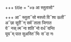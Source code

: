+++
title = "०७ आ स्तुतासो"

+++
आ᳓ स्तुता᳓सो मरुतो वि᳓श्व ऊती᳓  
अ᳓छा सूरी᳓न् सर्व᳓ताता जिगात  
ये᳓ नस् त्म᳓ना शति᳓नो वर्ध᳓यन्ति  
यूय᳓म् पात सुअस्ति᳓भिः स᳓दा नः